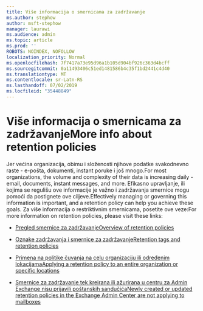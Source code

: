 ```yaml
---
title: Više informacija o smernicama za zadržavanje
ms.author: stephow
author: msft-stephow
manager: laurawi
ms.audience: admin
ms.topic: article
ms.prod: ''
ROBOTS: NOINDEX, NOFOLLOW
localization_priority: Normal
ms.openlocfilehash: 7f7417a73e95d96a1b105d904bf926c363d4bcff
ms.sourcegitcommit: 0a11493406c51ed1481586b4c35f1bd2441c4d40
ms.translationtype: MT
ms.contentlocale: sr-Latn-RS
ms.lasthandoff: 07/02/2019
ms.locfileid: "35448849"
---
```

# <a name="more-info-about-retention-policies"></a><span data-ttu-id="fd4d3-102">Više informacija o smernicama za zadržavanje</span><span class="sxs-lookup"><span data-stu-id="fd4d3-102">More info about retention policies</span></span>

<span data-ttu-id="fd4d3-103">Jer većina organizacija, obimu i složenosti njihove podatke svakodnevno raste - e-pošta, dokumenti, instant poruke i još mnogo.</span><span class="sxs-lookup"><span data-stu-id="fd4d3-103">For most organizations, the volume and complexity of their data is increasing daily - email, documents, instant messages, and more.</span></span>
<span data-ttu-id="fd4d3-104">Efikasno upravljanje, ili kojima se regulišu ove informacije je važno i zadržavanja smernice mogu pomoći da postignete ove ciljeve.</span><span class="sxs-lookup"><span data-stu-id="fd4d3-104">Effectively managing or governing this information is important, and a retention policy can help you achieve these goals.</span></span> <span data-ttu-id="fd4d3-105">Za više informacija o restriktivnim smernicama, posetite ove veze:</span><span class="sxs-lookup"><span data-stu-id="fd4d3-105">For more information on retention policies, please visit these links:</span></span>

- [<span data-ttu-id="fd4d3-106">Pregled smernice za zadržavanje</span><span class="sxs-lookup"><span data-stu-id="fd4d3-106">Overview of retention policies</span></span>](https://docs.microsoft.com/office365/securitycompliance/retention-policies)

- [<span data-ttu-id="fd4d3-107">Oznake zadržavanja i smernice za zadržavanje</span><span class="sxs-lookup"><span data-stu-id="fd4d3-107">Retention tags and retention policies</span></span>](https://docs.microsoft.com/exchange/security-and-compliance/messaging-records-management/retention-tags-and-policies)

- [<span data-ttu-id="fd4d3-108">Primena na politike čuvanja na celu organizaciju ili određenim lokacijama</span><span class="sxs-lookup"><span data-stu-id="fd4d3-108">Applying a retention policy to an entire organization or specific locations</span></span>](https://docs.microsoft.com/office365/securitycompliance/retention-policies#applying-a-retention-policy-to-an-entire-organization-or-specific-locations)

- [<span data-ttu-id="fd4d3-109">Smernice za zadržavanje tek kreirana ili ažurirana u centru za Admin Exchange nisu prijavili poštanskih sandučića</span><span class="sxs-lookup"><span data-stu-id="fd4d3-109">Newly created or updated retention policies in the Exchange Admin Center are not applying to mailboxes</span></span>](https://docs.microsoft.com/alchemyinsights/retention-policies-in-exchange-admin-center-not-working)

